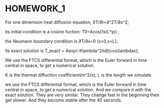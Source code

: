 # HOMEWORK_1
For one dimension heat diffusion equation, ∂T/∂t=∂^2T/∂x^2;

its initial condition is a cosine fuction: T0=Acos(1x/L*pi) ;

the Neumann boundary condition is ∂T/∂x=0 (x=0,x=L);

its exact solution is T_exact = Aexp(-Klambda^2itdt)cos(lambdax);

We use the FTCS differential format, which is the Euler forward in time central in space, to get a numerical solution.

K is the thermal diffuction coefficient(m^2/s); L is the length we simulate.

we use the FTCS differential format, which is the Euler forward in time central in space, to get a numerical solution. And we compare it with the exact solution. They are very similar. They change fast in the beginning then get slower. And they become stable after the 40 seconds.
